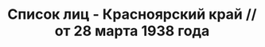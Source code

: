 ---
title: Список лиц - Красноярский край // от 28 марта 1938 года
description: РГАСПИ, ф.17, т.7, оп.171, дело 415, лист 255
images:
- /disk/pictures/v07/17-171-415-255.jpg
- /disk/pictures/v07/17-171-415-256.jpg
- /disk/pictures/v07/17-171-415-257.jpg
- /disk/pictures/v07/17-171-415-258.jpg
- /disk/pictures/v07/17-171-415-259.jpg
- /disk/pictures/v07/17-171-415-260.jpg
---